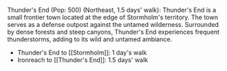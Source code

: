 Thunder's End (Pop: 500) (Northeast, 1.5 days' walk): Thunder's End is a small frontier town located at the edge of Stormholm's territory. The town serves as a defense outpost against the untamed wilderness. Surrounded by dense forests and steep canyons, Thunder's End experiences frequent thunderstorms, adding to its wild and untamed ambiance.

- Thunder's End to [[Stormholm]]: 1 day's walk
- Ironreach to [[Thunder's End]]: 1.5 days' walk